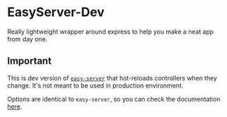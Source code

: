 # EasyServer-Dev

Really lightweight wrapper around express to help you make a neat app from day one.

## Important
This is dev version of [`easy-server`]((https://github.com/urbanmassage/easy-server)) that hot-reloads controllers when they change.
It's not meant to be used in production environment.

Options are identical to `easy-server`, so you can check the documentation [here](https://github.com/urbanmassage/easy-server).
